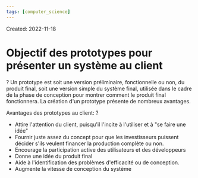 ```yaml
---
tags: [computer_science] 
---
```

Created: 2022-11-18

# Objectif des prototypes pour présenter un système au client
?
Un prototype est soit une version préliminaire, fonctionnelle ou non, du produit final, soit une version simple du système final, utilisée dans le cadre de la phase de conception pour montrer comment le produit final fonctionnera. La création d'un prototype présente de nombreux avantages.
<!--SR:!2023-04-16,86,230-->

Avantages des prototypes au client:
?
- Attire l'attention du client, puisqu'il l'incite à l'utiliser et à "se faire une idée"
- Fournir juste assez du concept pour que les investisseurs puissent décider s'ils veulent financer la production complète ou non.
- Encourage la participation active des utilisateurs et des développeurs
- Donne une idée du produit final
- Aide à l'identification des problèmes d'efficacité ou de conception.
- Augmente la vitesse de conception du système
<!--SR:!2023-04-02,78,230-->
